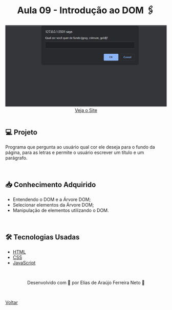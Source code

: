 <h1 align="center">Aula 09 - Introdução ao DOM 🖇</h1>

<div align="center">
  <img src="./demonstracao.gif">
</div>

<div align="center">
  <a href="https://elias-neto.github.io/Curso-em-video-JavaScript/moduloC/aula09/index.html">Veja o Site</a>
</div>

<br>

## 💻 Projeto

Programa que pergunta ao usuário qual cor ele deseja para o fundo da página, para as letras e permite o usuário escrever um título e um parágrafo.

<br>

## 📥 Conhecimento Adquirido 

- Entendendo o DOM e a Árvore DOM;
- Selecionar elementos da Árvore DOM;
- Manipulação de elementos utilizando o DOM.

<br>

## 🛠 Tecnologias Usadas

- [HTML](https://www.w3schools.com/html/)
- [CSS](https://www.w3schools.com/css/)
- [JavaScript](https://www.w3schools.com/js/)

<br>

<p align="center"> Desenvolvido com 💙 por Elias de Araújo Ferreira Neto 👋 <p>

<br>
  
<a href="../../README.md">Voltar</a>